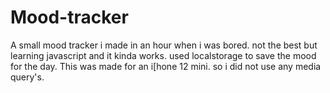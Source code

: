 # Mood-tracker
A small mood tracker i made in an hour when i was bored. not the best but learning javascript and it kinda works. used localstorage to save the mood for the day. This was made for an i[hone 12 mini. so i did not use any media query's.
